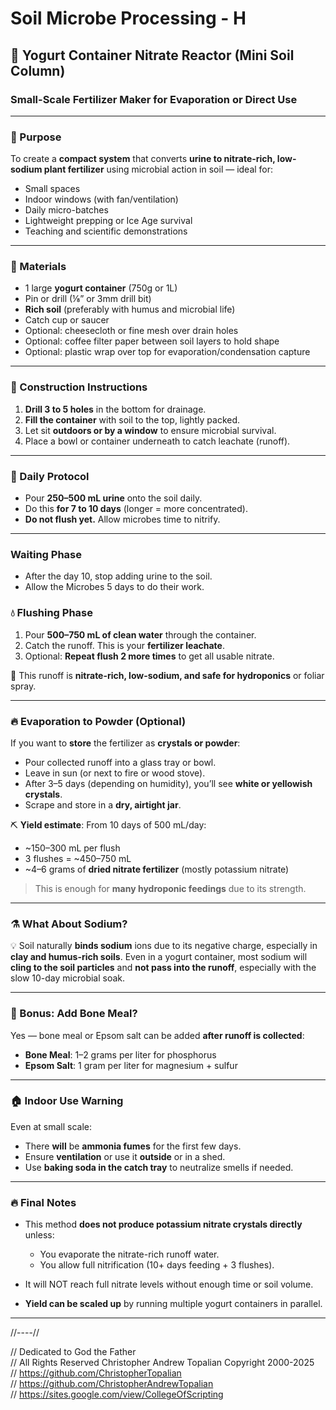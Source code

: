 # Soil Microbe Processing - H

## 🌱 Yogurt Container Nitrate Reactor (Mini Soil Column)

### Small-Scale Fertilizer Maker for Evaporation or Direct Use

---

### 🧪 Purpose

To create a **compact system** that converts **urine to nitrate-rich, low-sodium plant fertilizer** using microbial action in soil — ideal for:

* Small spaces
* Indoor windows (with fan/ventilation)
* Daily micro-batches
* Lightweight prepping or Ice Age survival
* Teaching and scientific demonstrations

---

### 🧰 Materials

* 1 large **yogurt container** (750g or 1L)
* Pin or drill (⅛” or 3mm drill bit)
* **Rich soil** (preferably with humus and microbial life)
* Catch cup or saucer
* Optional: cheesecloth or fine mesh over drain holes
* Optional: coffee filter paper between soil layers to hold shape
* Optional: plastic wrap over top for evaporation/condensation capture

---

### 🔧 Construction Instructions

1. **Drill 3 to 5 holes** in the bottom for drainage.
2. **Fill the container** with soil to the top, lightly packed.
3. Let sit **outdoors or by a window** to ensure microbial survival.
4. Place a bowl or container underneath to catch leachate (runoff).

---

### 🧫 Daily Protocol

* Pour **250–500 mL urine** onto the soil daily.
* Do this **for 7 to 10 days** (longer = more concentrated).
* **Do not flush yet.** Allow microbes time to nitrify.

---

### Waiting Phase
* After the day 10, stop adding urine to the soil.  
* Allow the Microbes 5 days to do their work.  

### 💧 Flushing Phase
1. Pour **500–750 mL of clean water** through the container.
2. Catch the runoff. This is your **fertilizer leachate**.
3. Optional: **Repeat flush 2 more times** to get all usable nitrate.

🧪 This runoff is **nitrate-rich, low-sodium, and safe for hydroponics** or foliar spray.

---

### 🔥 Evaporation to Powder (Optional)

If you want to **store** the fertilizer as **crystals or powder**:

* Pour collected runoff into a glass tray or bowl.
* Leave in sun (or next to fire or wood stove).
* After 3–5 days (depending on humidity), you’ll see **white or yellowish crystals**.
* Scrape and store in a **dry, airtight jar**.

⛏ **Yield estimate**:
From 10 days of 500 mL/day:

* \~150–300 mL per flush
* 3 flushes = \~450–750 mL
* \~4–6 grams of **dried nitrate fertilizer** (mostly potassium nitrate)

> This is enough for **many hydroponic feedings** due to its strength.

---

### ⚗️ What About Sodium?

💡 Soil naturally **binds sodium** ions due to its negative charge, especially in **clay and humus-rich soils**.
Even in a yogurt container, most sodium will **cling to the soil particles** and **not pass into the runoff**, especially with the slow 10-day microbial soak.

---

### 🌿 Bonus: Add Bone Meal?

Yes — bone meal or Epsom salt can be added **after runoff is collected**:

* **Bone Meal**: 1–2 grams per liter for phosphorus
* **Epsom Salt**: 1 gram per liter for magnesium + sulfur

---

### 🏠 Indoor Use Warning

Even at small scale:

* There **will** be **ammonia fumes** for the first few days.
* Ensure **ventilation** or use it **outside** or in a shed.
* Use **baking soda in the catch tray** to neutralize smells if needed.

---

### 🔥 Final Notes

* This method **does not produce potassium nitrate crystals directly** unless:

  * You evaporate the nitrate-rich runoff water.
  * You allow full nitrification (10+ days feeding + 3 flushes).
* It will NOT reach full nitrate levels without enough time or soil volume.
* **Yield can be scaled up** by running multiple yogurt containers in parallel.

---

//----//

// Dedicated to God the Father  
// All Rights Reserved Christopher Andrew Topalian Copyright 2000-2025  
// https://github.com/ChristopherTopalian  
// https://github.com/ChristopherAndrewTopalian  
// https://sites.google.com/view/CollegeOfScripting  

